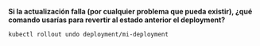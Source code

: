 **Si la actualización falla (por cualquier problema que pueda existir), ¿qué comando usarías para revertir al estado anterior el deployment?**

`kubectl rollout undo deployment/mi-deployment`

